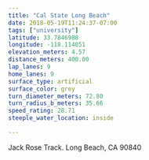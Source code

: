 ```yaml
---
title: "Cal State Long Beach"
date: 2018-05-19T11:24:37-07:00
tags: ["university"]
latitude: 33.7846988
longitude: -118.114051
elevation_meters: 4.57
distance_meters: 400.00
lap_lanes: 9
home_lanes: 9
surface_type: artificial
surface_color: grey
turn_diameter_meters: 72.80
turn_radius_b_meters: 35.66
speed_rating: 28.71
steeple_water_location: inside

---
```

Jack Rose Track. Long Beach, CA 90840
<!--more-->
